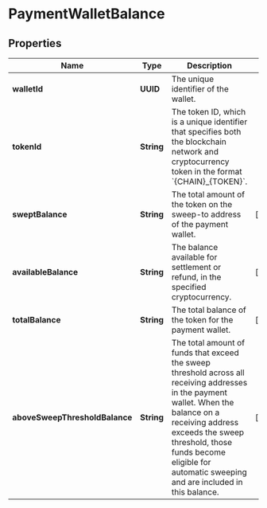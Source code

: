 

# PaymentWalletBalance


## Properties

| Name | Type | Description | Notes |
|------------ | ------------- | ------------- | -------------|
|**walletId** | **UUID** | The unique identifier of the wallet. |  |
|**tokenId** | **String** | The token ID, which is a unique identifier that specifies both the blockchain network and cryptocurrency token in the format &#x60;{CHAIN}_{TOKEN}&#x60;. |  |
|**sweptBalance** | **String** | The total amount of the token on the sweep-to address of the payment wallet. |  [optional] |
|**availableBalance** | **String** | The balance available for settlement or refund, in the specified cryptocurrency. |  [optional] |
|**totalBalance** | **String** | The total balance of the token for the payment wallet. |  [optional] |
|**aboveSweepThresholdBalance** | **String** | The total amount of funds that exceed the sweep threshold across all receiving addresses in the payment wallet. When the balance on a receiving address exceeds the sweep threshold, those funds become eligible for automatic sweeping and are included in this balance. |  [optional] |



